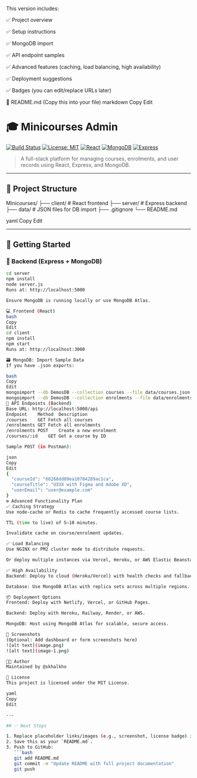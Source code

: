 This version includes:

✅ Project overview

✅ Setup instructions

✅ MongoDB import

✅ API endpoint samples

✅ Advanced features (caching, load balancing, high availability)

✅ Deployment suggestions

✅ Badges (you can edit/replace URLs later)

📝 README.md (Copy this into your file)
markdown
Copy
Edit
# 🎓 Minicourses Admin

[![Build Status](https://img.shields.io/badge/build-passing-brightgreen)](#)
[![License: MIT](https://img.shields.io/badge/License-MIT-blue.svg)](LICENSE)
[![React](https://img.shields.io/badge/Frontend-React-blue?logo=react)](https://reactjs.org/)
[![MongoDB](https://img.shields.io/badge/Database-MongoDB-brightgreen?logo=mongodb)](https://www.mongodb.com/)
[![Express](https://img.shields.io/badge/API-Express.js-grey?logo=express)](https://expressjs.com/)

> A full-stack platform for managing courses, enrolments, and user records using React, Express, and MongoDB.

---

## 📁 Project Structure

Minicourses/
├── client/ # React frontend
├── server/ # Express backend
├── data/ # JSON files for DB import
├── .gitignore
└── README.md

yaml
Copy
Edit

---

## 🚀 Getting Started

### 🔧 Backend (Express + MongoDB)

```bash
cd server
npm install
node server.js
Runs at: http://localhost:5000

Ensure MongoDB is running locally or use MongoDB Atlas.

💻 Frontend (React)
bash
Copy
Edit
cd client
npm install
npm start
Runs at: http://localhost:3000

🗃️ MongoDB: Import Sample Data
If you have .json exports:

bash
Copy
Edit
mongoimport --db DemosDB --collection courses --file data/courses.json
mongoimport --db DemosDB --collection enrolments --file data/enrolments.json
📡 API Endpoints (Backend)
Base URL: http://localhost:5000/api
Endpoint	Method	Description
/courses	GET	Fetch all courses
/enrolments	GET	Fetch all enrolments
/enrolments	POST	Create a new enrolment
/courses/:id	GET	Get a course by ID

Sample POST (in Postman):

json
Copy
Edit
{
  "courseId": "68268dd09ea10784289ac1ca",
  "courseTitle": "UIUX with Figma and Adobe XD",
  "userEmail": "user@example.com"
}
⚙️ Advanced Functionality Plan
✅ Caching Strategy
Use node-cache or Redis to cache frequently accessed course lists.

TTL (time to live) of 5–10 minutes.

Invalidate cache on course/enrolment updates.

✅ Load Balancing
Use NGINX or PM2 cluster mode to distribute requests.

Or deploy multiple instances via Vercel, Heroku, or AWS Elastic Beanstalk behind a load balancer.

✅ High Availability
Backend: Deploy to cloud (Heroku/Vercel) with health checks and fallback routing.

Database: Use MongoDB Atlas with replica sets across multiple regions.

📦 Deployment Options
Frontend: Deploy with Netlify, Vercel, or GitHub Pages.

Backend: Deploy with Heroku, Railway, Render, or AWS.

MongoDB: Host using MongoDB Atlas for scalable, secure access.

📸 Screenshots
(Optional: Add dashboard or form screenshots here)
![alt text](image.png)
![alt text](image-1.png)

🧑‍💻 Author
Maintained by @skhalkho

📜 License
This project is licensed under the MIT License.

yaml
Copy
Edit

---

## ✅ Next Steps

1. Replace placeholder links/images (e.g., screenshot, license badge) if needed.
2. Save this as your `README.md`.
3. Push to GitHub:
   ```bash
   git add README.md
   git commit -m "Update README with full project documentation"
   git push